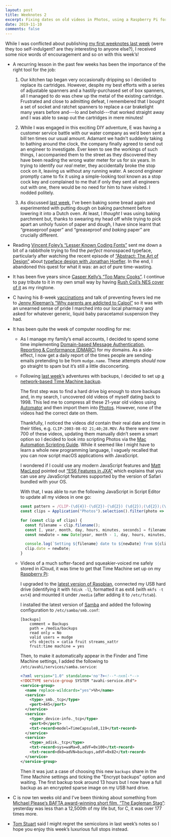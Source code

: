 ```yaml
---
layout: post
title: Weeknotes 2
excerpt: Fixing dates on old videos in Photos, using a Raspberry Pi for Time Machine and the right tool for the job.
date: 2019-11-10
comments: false
---
```

While I was conflicted about publishing [my first weeknotes last week](/2019/11/04/weeknotes-1.html) (were they too self-indulgent? are they interesting to anyone else?), I received some nice words of encouragement and so on with this week&rsquo;s!

*   A recurring lesson in the past few weeks has been the importance of the right tool for the job:

    1. Our kitchen tap began very occasionally dripping so I decided to replace its cartridges. However, despite my best efforts with a series of adjustable spanners and a hastily-purchased set of box spanners, all I managed to do was chew up the metal of the existing cartridge. Frustrated and close to admitting defeat, I remembered that I bought a set of socket and ratchet spanners to replace a car brakelight many years before and---lo and behold---that worked straight away and I was able to swap out the cartridges in mere minutes!

    2. While I was engaged in this exciting DIY adventure, E was having a customer service battle with our water company as we&rsquo;d been sent a bill ten times our usual amount. Adamant we hadn't suddenly taking to bathing around the clock, the company finally agreed to send out an engineer to investigate. Ever keen to see the workings of such things, I accompanied them to the street as they discovered they have been reading the wrong water meter for us for six years. In trying to identify our _real_ meter, they accidentally broke the stop cock on it, leaving us without any running water. A second engineer promptly came to fix it using a simple-looking tool known as a stop cock key and complained to me that if only they sent all engineers out with one, there would be no need for him to have visited. I nodded politely.

    3. As discussed [last week](/2019/11/04/weeknotes-1.html), I&rsquo;ve been baking some bread again and experimented with putting dough on baking parchment before lowering it into a Dutch oven. At least, I _thought_ I was using baking parchment but, thanks to swearing my head off while trying to pick apart an unholy fusion of paper and dough, I have since learnt that &ldquo;greaseproof paper&rdquo; and &ldquo;greaseproof _and baking_ paper&rdquo; are crucially different.

*   Reading [Vincent Foley&rsquo;s &ldquo;Lesser Known Coding Fonts&rdquo;](https://vfoley.xyz/lesser-known-coding-fonts/) sent me down a bit of a rabbithole trying to find the _perfect_ monospaced typeface, particularly after watching the recent episode of [&ldquo;Abstract: The Art of Design&rdquo;](https://www.netflix.com/gb/title/80057883) about [typeface design with Jonathan Hoefler](https://www.typography.com). In the end, I abandoned this quest for what it was: an act of pure time-wasting.

*   It has been five years since [Casper Kelly&rsquo;s &ldquo;Too Many Cooks&rdquo;](https://www.youtube.com/watch?v=QrGrOK8oZG8). I continue to pay tribute to it in my own small way by having [Rush Coil&rsquo;s NES cover of it](http://rushcoil.bandcamp.com/track/too-many-cooks-rush-coil-nes-cover) as my ringtone.

*   C having his 8-week [vaccinations](https://www.nhs.uk/conditions/vaccinations/) and talk of preventing fevers led me to [Jenny Kleeman&rsquo;s &ldquo;Why parents are addicted to Calpol&rdquo;](https://www.theguardian.com/lifeandstyle/2019/jun/04/why-parents-are-addicted-to-calpol) so it was with an unearned sense of pride I marched into our local pharmacy and asked for whatever generic, liquid baby paracetamol suspension they had.

*   It has been quite the week of computer noodling for me:

    *   As I manage my family&rsquo;s email accounts, I decided to spend some time implementing [Domain-based Message Authentication, Reporting & Conformance (DMARC)](https://support.google.com/a/answer/2466580?hl=en) for my domains. As a side-effect, I now get a daily report of the times people are sending emails pretending to be from `mudge.name`. These attempts _should_ now go straight to spam but it&rsquo;s still a little disconcerting.

    *   Following [last week](/2019/11/04/weeknotes-1.html)&rsquo;s adventures with backups, I decided to set up [a network-based Time Machine backup](https://support.apple.com/en-us/HT202784).

        The first step was to find a hard drive big enough to store backups and, in my search, I uncovered old videos of myself dating back to 1998. This led me to compress all these 21-year old videos using [Automator](https://support.apple.com/en-gb/guide/automator/welcome/mac) and then import them into [Photos](https://www.apple.com/uk/macos/photos/). However, none of the videos had the correct date on them.

        Thankfully, I noticed the videos _did_ contain their real date and time in their titles, e.g. `CLIP-2003-08-02 21;40;28.MOV`. As there were over 700 of these videos, updating them manually didn&rsquo;t seem a smart option so I decided to look into scripting Photos via the [Mac Automation Scripting Guide](https://developer.apple.com/library/archive/documentation/LanguagesUtilities/Conceptual/MacAutomationScriptingGuide/index.html#//apple_ref/doc/uid/TP40016239). While it seemed like I might have to learn a whole new programming language, I vaguely recalled that you can now script macOS applications with JavaScript.

        I wondered if I could use any modern JavaScript features and [Matt MacLeod](http://umm.io) pointed out [&ldquo;ES6 Features in JXA&rdquo;](https://github.com/JXA-Cookbook/JXA-Cookbook/wiki/ES6-Features-in-JXA) which explains that you can use any JavaScript features supported by the version of Safari bundled with your OS.

        With that, I was able to run the following JavaScript in Script Editor to update all my videos in one go:

        ```javascript
        const pattern = /CLIP-(\d{4})-(\d{2})-(\d{2}) (\d{2});(\d{2});(\d{2})\.MOV/;
        const clips = Application("Photos").selection().filter(photo => pattern.test(photo.filename()));

        for (const clip of clips) {
          const filename = clip.filename();
          const [, year, month, day, hours, minutes, seconds] = filename.match(pattern);
          const newDate = new Date(year, month - 1, day, hours, minutes, seconds);

          console.log(`Setting ${filename} date to ${newDate} from ${clip.date()}`);
          clip.date = newDate;
        }
        ```

    *   Videos of a much softer-faced and squeakier-voiced me safely stored in iCloud, it was time to get that Time Machine set up on my [Raspberry Pi](https://www.raspberrypi.org):

        I upgraded to the [latest version of Raspbian](https://www.raspberrypi.org/downloads/raspbian/), connected my USB hard drive (identifying it with `fdisk -l`), formatted it as ext4 (with `mkfs -t ext4`) and mounted it under `/media` (after adding it to `/etc/fstab`).

        I installed the latest version of [Samba](https://www.samba.org) and added the following configuration to `/etc/samba/smb.conf`:

        ```
        [backups]
            comment = Backups
            path = /media/backups
            read only = No
            valid users = mudge
            vfs objects = catia fruit streams_xattr
            fruit:time machine = yes
        ```

        Then, to make it automatically appear in the Finder and Time Machine settings, I added the following to `/etc/avahi/services/samba.service`:

        ```xml
        <?xml version="1.0" standalone='no'?><!--*-nxml-*-->
        <!DOCTYPE service-group SYSTEM "avahi-service.dtd">
        <service-group>
          <name replace-wildcards="yes">%h</name>
          <service>
            <type>_smb._tcp</type>
            <port>445</port>
          </service>
          <service>
            <type>_device-info._tcp</type>
            <port>0</port>
            <txt-record>model=TimeCapsule8,119</txt-record>
          </service>
          <service>
            <type>_adisk._tcp</type>
            <txt-record>sys=waMa=0,adVF=0x100</txt-record>
            <txt-record>dk0=adVN=backups,adVF=0x82</txt-record>
          </service>
        </service-group>
        ```

        Then it was just a case of choosing this new `backups` share in the Time Machine settings and ticking the "Encrypt backups" option and waiting. The first backup took around 13 hours but I now have a full backup as an encrypted sparse image on my USB hard drive.

*   C is now ten weeks old and I&rsquo;ve been thinking about something from [Michael Please‘s BAFTA award-winning short film, &ldquo;The Eagleman Stag&rdquo;](https://vimeo.com/41756240): yesterday was less than a 12,500th of my life but, for C, it was over 177 times more.

*   [Tom Stuart](https://codon.com) said I might regret the semicolons in last week&rsquo;s notes so I hope you enjoy this week&rsquo;s luxurious full stops instead.

